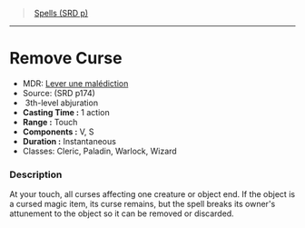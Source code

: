 ﻿---
!SpellItem
Family: SpellVO
Level: 3
Type: abjuration
CastingTime: 1 action
Range: Touch
Components: V, S
Duration: Instantaneous
Classes: Cleric, Paladin, Warlock, Wizard
Id: spells_vo.md#remove-curse
ParentLink: spells_vo.md#spells-srd-p
Name: Remove Curse
ParentName: Spells (SRD p)
NameLevel: 1
AltName: '[Lever une malédiction](hd_spells_lever_une_malediction.md)'
Source: (SRD p174)
Attributes: {}
AttributesDictionary: >+
  {}

---
> [Spells (SRD p)](srd_spells.md)

---

# Remove Curse

- MDR: [Lever une malédiction](hd_spells_lever_une_malediction.md)
- Source: (SRD p174)
-  3th-level abjuration
- **Casting Time :** 1 action
- **Range :** Touch
- **Components :** V, S
- **Duration :** Instantaneous
- Classes: Cleric, Paladin, Warlock, Wizard

### Description

At your touch, all curses affecting one creature or object end. If the object is a cursed magic item, its curse remains, but the spell breaks its owner's attunement to the object so it can be removed or discarded.


